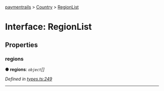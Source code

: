 [paymentrails](../README.md) > [Country](../modules/country.md) > [RegionList](../interfaces/country.regionlist.md)



# Interface: RegionList


## Properties
<a id="regions"></a>

###  regions

**●  regions**:  *`object`[]* 

*Defined in [types.ts:249](https://github.com/PaymentRails/javascript-sdk/blob/9b4ee77/lib/types.ts#L249)*





___


